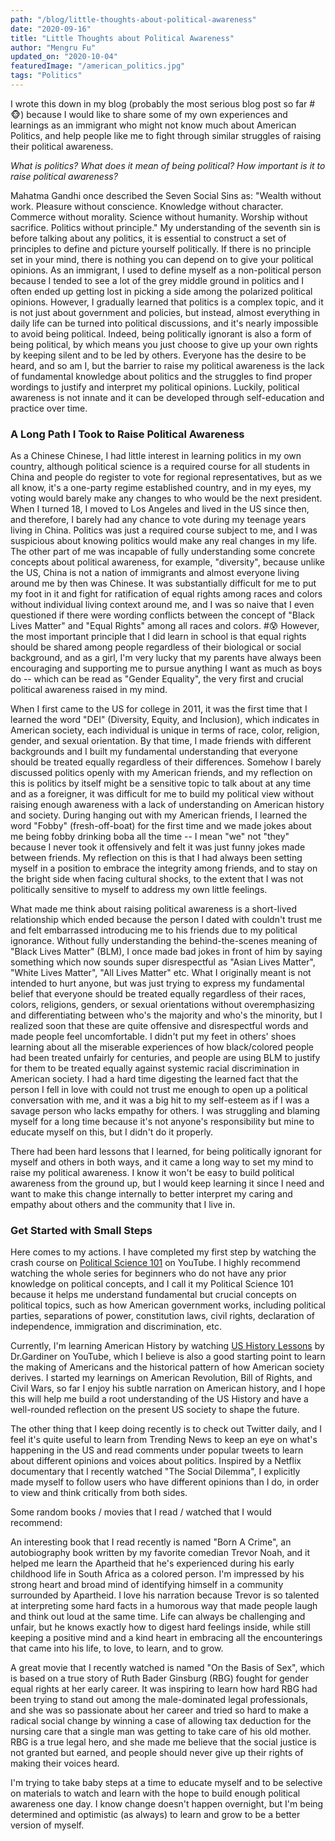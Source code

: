 ```yaml
---
path: "/blog/little-thoughts-about-political-awareness"
date: "2020-09-16"
title: "Little Thoughts about Political Awareness" 
author: "Mengru Fu"
updated_on: "2020-10-04"
featuredImage: "/american_politics.jpg"
tags: "Politics"
---
```


I wrote this down in my blog (probably the most serious blog post so far #:monkey_face:) because I would like to share some of my own experiences and learnings as an immigrant who might not know much about American Politics, and help people like me to fight through similar struggles of raising their political awareness.  

<em>What is politics? What does it mean of being political? How important is it to raise political awareness?</em> 

Mahatma Gandhi once described the Seven Social Sins as: "Wealth without work. Pleasure without conscience. Knowledge without character. Commerce without morality. Science without humanity. Worship without sacrifice. Politics without principle." My understanding of the seventh sin is before talking about any politics, it is essential to construct a set of principles to define and picture yourself politically. If there is no principle set in your mind, there is nothing you can depend on to give your political opinions. As an immigrant, I used to define myself as a non-political person because I tended to see a lot of the grey middle ground in politics and I often ended up getting lost in picking a side among the polarized political opinions. However, I gradually learned that politics is a complex topic, and it is not just about government and policies, but instead, almost everything in daily life can be turned into political discussions, and it's nearly impossible to avoid being political. Indeed, being politically ignorant is also a form of being political, by which means you just choose to give up your own rights by keeping silent and to be led by others. Everyone has the desire to be heard, and so am I, but the barrier to raise my political awareness is the lack of fundamental knowledge about politics and the struggles to find proper wordings to justify and interpret my political opinions. Luckily, political awareness is not innate and it can be developed through self-education and practice over time.  

### A Long Path I Took to Raise Political Awareness

As a Chinese Chinese, I had little interest in learning politics in my own country, although political science is a required course for all students in China and people do register to vote for regional representatives, but as we all know, it's a one-party regime established country, and in my eyes, my voting would barely make any changes to who would be the next president. When I turned 18, I moved to Los Angeles and lived in the US since then, and therefore, I barely had any chance to vote during my teenage years living in China. Politics was just a required course subject to me, and I was suspicious about knowing politics would make any real changes in my life. The other part of me was incapable of fully understanding some concrete concepts about political awareness, for example, "diversity", because unlike the US, China is not a nation of immigrants and almost everyone living around me by then was Chinese. It was substantially difficult for me to put my foot in it and fight for ratification of equal rights among races and colors without individual living context around me, and I was so naive that I even questioned if there were wording conflicts between the concept of "Black Lives Matter" and "Equal Rights" among all races and colors. #:cold_sweat: However, the most important principle that I did learn in school is that equal rights should be shared among people regardless of their biological or social background, and as a girl, I'm very lucky that my parents have always been encouraging and supporting me to pursue anything I want as much as boys do -- which can be read as "Gender Equality", the very first and crucial political awareness raised in my mind. 

When I first came to the US for college in 2011, it was the first time that I learned the word "DEI" (Diversity, Equity, and Inclusion), which indicates in American society, each individual is unique in terms of race, color, religion, gender, and sexual orientation. By that time, I made friends with different backgrounds and I built my fundamental understanding that everyone should be treated equally regardless of their differences. Somehow I barely discussed politics openly with my American friends, and my reflection on this is politics by itself might be a sensitive topic to talk about at any time and as a foreigner, it was difficult for me to build my political view without raising enough awareness with a lack of understanding on American history and society. During hanging out with my American friends, I learned the word "Fobby" (fresh-off-boat) for the first time and we made jokes about me being fobby drinking boba all the time -- I mean "we" not "they" because I never took it offensively and felt it was just funny jokes made between friends. My reflection on this is that I had always been setting myself in a position to embrace the integrity among friends, and to stay on the bright side when facing cultural shocks, to the extent that I was not politically sensitive to myself to address my own little feelings.  

What made me think about raising political awareness is a short-lived relationship which ended because the person I dated with couldn't trust me and felt embarrassed introducing me to his friends due to my political ignorance. Without fully understanding the behind-the-scenes meaning of "Black Lives Matter" (BLM), I once made bad jokes in front of him by saying something which now sounds super disrespectful as "Asian Lives Matter", "White Lives Matter", "All Lives Matter" etc. What I originally meant is not intended to hurt anyone, but was just trying to express my fundamental belief that everyone should be treated equally regardless of their races, colors, religions, genders, or sexual orientations without overemphasizing and differentiating between who's the majority and who's the minority, but I realized soon that these are quite offensive and disrespectful words and made people feel uncomfortable. I didn't put my feet in others' shoes learning about all the miserable experiences of how black/colored people had been treated unfairly for centuries, and people are using BLM to justify for them to be treated equally against systemic racial discrimination in American society. I had a hard time digesting the learned fact that the person I fell in love with could not trust me enough to open up a political conversation with me, and it was a big hit to my self-esteem as if I was a savage person who lacks empathy for others. I was struggling and blaming myself for a long time because it's not anyone's responsibility but mine to educate myself on this, but I didn't do it properly. 

There had been hard lessons that I learned, for being politically ignorant for myself and others in both ways, and it came a long way to set my mind to raise my political awareness. I know it won't be easy to build political awareness from the ground up, but I would keep learning it since I need and want to make this change internally to better interpret my caring and empathy about others and the community that I live in. 


### Get Started with Small Steps
Here comes to my actions. I have completed my first step by watching the crash course on [Political Science 101](https://www.youtube.com/playlist?list=PL4sGpBHlQIiuf7FXUuANaRFbhEjpExywP) on YouTube. I highly recommend watching the whole series for beginners who do not have any prior knowledge on political concepts, and I call it my Political Science 101 because it helps me understand fundamental but crucial concepts on political topics, such as how American government works, including political parties, separations of power, constitution laws, civil rights, declaration of independence, immigration and discrimination, etc.

Currently, I'm learning American History by watching [US History Lessons](https://www.youtube.com/playlist?list=PLbl_9QJosR54t0XZSXQIYzmuRQ2r0xc4T) by Dr.Gardiner on YouTube, which I believe is also a good starting point to learn the making of Americans and the historical pattern of how American society derives. I started my learnings on American Revolution, Bill of Rights, and Civil Wars, so far I enjoy his subtle narration on American history, and I hope this will help me build a root understanding of the US History and have a well-rounded reflection on the present US society to shape the future. 

The other thing that I keep doing recently is to check out Twitter daily, and I feel it's quite useful to learn from Trending News to keep an eye on what's happening in the US and read comments under popular tweets to learn about different opinions and voices about politics. Inspired by a Netflix documentary that I recently watched "The Social Dilemma", I explicitly made myself to follow users who have different opinions than I do, in order to view and think critically from both sides. 

Some random books / movies that I read / watched that I would recommend: 

An interesting book that I read recently is named "Born A Crime", an autobiography book written by my favorite comedian Trevor Noah, and it helped me learn the Apartheid that he's experienced during his early childhood life in South Africa as a colored person. I'm impressed by his strong heart and broad mind of identifying himself in a community surrounded by Apartheid. I love his narration because Trevor is so talented at interpreting some hard facts in a humorous way that made people laugh and think out loud at the same time. Life can always be challenging and unfair, but he knows exactly how to digest hard feelings inside, while still keeping a positive mind and a kind heart in embracing all the encounterings that came into his life, to love, to learn, and to grow.   

A great movie that I recently watched is named "On the Basis of Sex", which is based on a true story of Ruth Bader Ginsburg (RBG) fought for gender equal rights at her early career. It was inspiring to learn how hard RBG had been trying to stand out among the male-dominated legal professionals, and she was so passionate about her career and tried so hard to make a radical social change by winning a case of allowing tax deduction for the nursing care that a single man was getting to take care of his old mother. RBG is a true legal hero, and she made me believe that the social justice is not granted but earned, and people should never give up their rights of making their voices heard.  


I'm trying to take baby steps at a time to educate myself and to be selective on materials to watch and learn with the hope to build enough political awareness one day. I know change doesn't happen overnight, but I'm being determined and optimistic (as always) to learn and grow to be a better version of myself. 